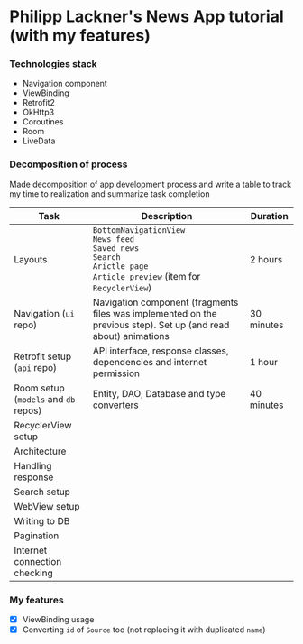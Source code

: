 # Philipp Lackner's News App tutorial (with my features)

### Technologies stack

- Navigation component
- ViewBinding
- Retrofit2
- OkHttp3
- Coroutines
- Room
- LiveData

### Decomposition of process
Made decomposition of app development process and write a table to track my time to realization and summarize task completion

| Task                                 | Description                                                                                                                             | Duration   |
|--------------------------------------|-----------------------------------------------------------------------------------------------------------------------------------------|------------|
| Layouts                              | `BottomNavigationView`<br/>`News feed`<br/>`Saved news`<br/>`Search`<br/>`Arictle page`<br/>`Article preview` (item for `RecyclerView`) | 2 hours    |
| Navigation (`ui` repo)               | Navigation component (fragments files was implemented on the previous step). Set up (and read about) animations                         | 30 minutes |
| Retrofit setup (`api` repo)          | API interface, response classes, dependencies and internet permission                                                                   | 1 hour     |
| Room setup (`models` and `db` repos) | Entity, DAO, Database and type converters                                                                                               | 40 minutes |
| RecyclerView setup                   |                                                                                                                                         |            |
| Architecture                         |                                                                                                                                         |            |
| Handling response                    |                                                                                                                                         |            |
| Search setup                         |                                                                                                                                         |            |
| WebView setup                        |                                                                                                                                         |            |
| Writing to DB                        |                                                                                                                                         |            |
| Pagination                           |                                                                                                                                         |            |
| Internet connection checking         |                                                                                                                                         |            |

### My features

- [x] ViewBinding usage 
- [x] Converting `id` of `Source` too (not replacing it with duplicated `name`) 
